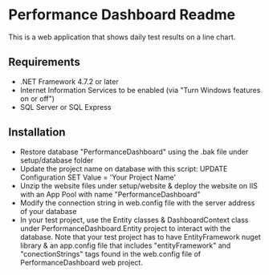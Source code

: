 ﻿# Performance Dashboard Readme

This is a web application that shows daily test results on a line chart. 

## Requirements

*  .NET Framework 4.7.2 or later
*  Internet Information Services to be enabled (via "Turn Windows features on or off")
*  SQL Server or SQL Express 

## Installation

*  Restore database "PerformanceDashboard" using the .bak file under setup/database folder
*  Update the project name on database with this script: UPDATE Configuration SET Value = 'Your Project Name'
*  Unzip the website files under setup/website & deploy the website on IIS with an App Pool with name "PerformanceDashboard"
*  Modify the connection string in web.config file with the server address of your database
*  In your test project, use the Entity classes & DashboardContext class under PerformanceDashboard.Entity project to interact with the database. Note that your test project has to have EntityFramework nuget library & an app.config file that includes "entityFramework" and "conectionStrings" tags found in the web.config file of PerformanceDashboard web project.